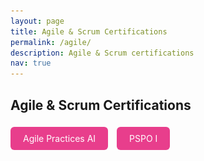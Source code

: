 ```yaml
---
layout: page
title: Agile & Scrum Certifications
permalink: /agile/
description: Agile & Scrum certifications
nav: true
---
```


## Agile & Scrum Certifications

<!-- Agile Practices AI -->
<a href="javascript:void(0)" onclick="document.getElementById('modal-agile-practices').style.display='block'" style="display:inline-block; padding:10px 20px; background:#e83e8c; color:white; border-radius:6px; text-decoration:none; margin: 5px 10px 15px 0;">
  Agile Practices AI
</a>
<div id="modal-agile-practices" style="display:none; position:fixed; top:0; left:0; width:100%; height:100%; background:rgba(0,0,0,0.8); z-index:1000;">
  <div style="position:relative; margin:5% auto; padding:20px; background:#fff; width:90%; max-width:800px; border-radius:12px;">
    <span onclick="document.getElementById('modal-agile-practices').style.display='none'" style="position:absolute; top:10px; right:20px; font-size:24px; cursor:pointer;">&times;</span>
    <img src="/assets/img/Agile/Agile_Practices_AI.png" alt="Agile Practices AI" style="width:100%; height:auto; border-radius:8px;">
  </div>
</div>

<!-- PSPO I -->
<a href="javascript:void(0)" onclick="document.getElementById('modal-pspo').style.display='block'" style="display:inline-block; padding:10px 20px; background:#e83e8c; color:white; border-radius:6px; text-decoration:none; margin: 5px 10px 15px 0;">
  PSPO I
</a>
<div id="modal-pspo" style="display:none; position:fixed; top:0; left:0; width:100%; height:100%; background:rgba(0,0,0,0.8); z-index:1000;">
  <div style="position:relative; margin:5% auto; padding:20px; background:#fff; width:90%; max-width:800px; border-radius:12px;">
    <span onclick="document.getElementById('modal-pspo').style.display='none'" style="position:absolute; top:10px; right:20px; font-size:24px; cursor:pointer;">&times;</span>
    <img src="/assets/img/Agile/PSPO_I.png" alt="PSPO I" style="width:100%; height:auto; border-radius:8px;">
  </div>
</div>
